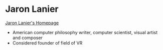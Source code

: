 # Jaron Lanier

[Jaron Lanier's Homepage](http://www.jaronlanier.com)

- American computer philosophy writer, computer scientist, visual artist and composer
- Considered founder of field of VR